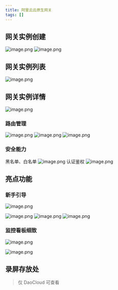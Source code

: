 ```yaml
---
title: 阿里云云原生网关
tags: []
---
```



## 网关实例创建

![image.png](http://ipic-typora-samzong.oss-cn-qingdao.aliyuncs.com//uPic/1651751157994-b8bad510-7fef-48dc-ba3f-4e96ec9c6dbe.png?x-oss-process=image/resize,w_960,m_lfit)
![image.png](http://ipic-typora-samzong.oss-cn-qingdao.aliyuncs.com//uPic/1651751173701-d1044f1f-21fb-441c-8cdc-a8ba41913007.png?x-oss-process=image/resize,w_960,m_lfit)

## 网关实例列表

![image.png](http://ipic-typora-samzong.oss-cn-qingdao.aliyuncs.com//uPic/1651751221116-d98942f3-f7eb-4244-8086-ede693eca03d.png?x-oss-process=image/resize,w_960,m_lfit)

## 网关实例详情

![image.png](http://ipic-typora-samzong.oss-cn-qingdao.aliyuncs.com//uPic/1651751326158-94a6461b-ff77-437b-857c-e1774a2e482c.png?x-oss-process=image/resize,w_960,m_lfit)

### 路由管理

![image.png](http://ipic-typora-samzong.oss-cn-qingdao.aliyuncs.com//uPic/1651751386156-58785fc8-8d40-4d24-8b2a-3414bd53291e.png?x-oss-process=image/resize,w_960,m_lfit)
![image.png](http://ipic-typora-samzong.oss-cn-qingdao.aliyuncs.com//uPic/1651751449469-5d5eb436-96c5-4b85-ad53-6fba732eb89f.png?x-oss-process=image/resize,w_960,m_lfit)
![image.png](http://ipic-typora-samzong.oss-cn-qingdao.aliyuncs.com//uPic/1651751401698-9b1809ca-57c0-4376-a2e5-d02e6ffbb2fa.png?x-oss-process=image/resize,w_960,m_lfit)

### 安全能力

黑名单、白名单
![image.png](http://ipic-typora-samzong.oss-cn-qingdao.aliyuncs.com//uPic/1651751516295-30c3ce1e-6400-4b89-92da-712db2d8a34e.png?x-oss-process=image/resize,w_960,m_lfit)
认证鉴权
![image.png](http://ipic-typora-samzong.oss-cn-qingdao.aliyuncs.com//uPic/1651751537843-095ea821-7ffc-42b9-b04a-0ca2f48d3aee.png?x-oss-process=image/resize,w_960,m_lfit)

## 亮点功能

### 新手引导

![image.png](http://ipic-typora-samzong.oss-cn-qingdao.aliyuncs.com//uPic/1651751256171-49237364-fde0-484c-a00a-cd0b6cbdf525.png?x-oss-process=image/resize,w_960,m_lfit)

![image.png](http://ipic-typora-samzong.oss-cn-qingdao.aliyuncs.com//uPic/1651751264690-58877025-fe7c-4439-bdfd-594a8bd0925d.png?x-oss-process=image/resize,w_960,m_lfit)
![image.png](http://ipic-typora-samzong.oss-cn-qingdao.aliyuncs.com//uPic/1651751275224-a0019c3d-84c4-4c06-bc3e-256eb9095df1.png?x-oss-process=image/resize,w_960,m_lfit)
![image.png](http://ipic-typora-samzong.oss-cn-qingdao.aliyuncs.com//uPic/1651751286625-cbcafb8b-d9dc-46fe-8817-78b31e99fb30.png?x-oss-process=image/resize,w_960,m_lfit)

### 监控看板细致

![image.png](http://ipic-typora-samzong.oss-cn-qingdao.aliyuncs.com//uPic/1651751708626-6e3ba807-52d0-4b12-8d87-ed60fb4af3cb.png?x-oss-process=image/resize,w_960,m_lfit)

![image.png](http://ipic-typora-samzong.oss-cn-qingdao.aliyuncs.com//uPic/1651751732800-991894a3-1c2b-40be-9c3a-da2cfeecebca.png?x-oss-process=image/resize,w_960,m_lfit)

## 录屏存放处

> 仅 DaoCloud 可查看
